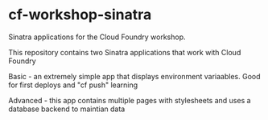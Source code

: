 cf-workshop-sinatra
================

Sinatra applications for the Cloud Foundry workshop.

This repository contains two Sinatra applications that work with Cloud Foundry

Basic - an extremely simple app that displays environment variaables. Good for first deploys and "cf push" learning

Advanced - this app contains multiple pages with stylesheets and uses a database backend to maintian data 
